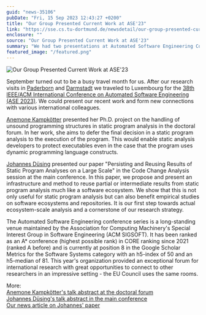 ```yaml
---
guid: "news-35106"
pubDate: "Fri, 15 Sep 2023 12:43:27 +0200"
title: "Our Group Presented Current Work at ASE'23"
link: "https://sse.cs.tu-dortmund.de/newsdetail/our-group-presented-current-work-at-ase23-35106/"
enclosure: ""
source: "Our Group Presented Current Work at ASE'23"
summary: "We had two presentations at Automated Software Engineering Conference in Luxembourg."
featured_image: "/featured.png"
---
```

![Our Group Presented Current Work at ASE'23](/featured.png)

September turned out to be a busy travel month for us. After our research visits in [Paderborn](/newsdetail/ssetudo-visits-sseupb-34605/) and [Darmstadt](/newsdetail/ssetudo-visits-stgtuda-34771/) we traveled to Luxembourg for the [38th IEEE/ACM International Conference on Automated Software Engineering (ASE 2023)](https://conf.researchr.org/home/ase-2023). We could present our recent work and form new connections with various international colleagues.

[Anemone Kampkötter](/team/anemone-kampkoetter/) presented her Ph.D. project on the handling of unsound programming structures in static program analysis in the doctoral forum. In her work, she aims to defer the final decision in a static program analysis to the execution of the program. This would enable static analysis developers to protect executables even in the case that the program uses dynamic programming language constructs.

[Johannes Düsing](/team/johannes-duesing/) presented our paper "Persisting and Reusing Results of Static Program Analyses on a Large Scale" in the Code Change Analysis session at the main conference. In this paper, we propose and present an infrastructure and method to reuse partial or intermediate results from static program analysis much like a software ecosystem. We show that this is not only useful for static program analysis but can also benefit empirical studies on software ecosystems and repositories. It is our first step towards actual ecosystem-scale analysis and a cornerstone of our research strategy.

The Automated Software Engineering conference series is a long-standing venue maintained by the Association for Computing Machinery's Special Interest Group in Software Engineering (ACM SIGSOFT). It has been ranked as an A\* conference (highest possible rank) in CORE ranking since 2021 (ranked A before) and is currently at position 8 in the Google Scholar Metrics for the Software Systems category with an h5-index of 50 and an h5-median of 81. This year's organization provided an exceptional forum for international research with great opportunities to connect to other researchers in an impressive setting - the EU Council uses the same rooms.

More:  
 [Anemone Kampkötter's talk abstract at the doctoral forum](https://conf.researchr.org/details/ase-2023/ase-2023-doctoral-forum/4/Deferring-Partial-Analysis-Execution-for-Soundness)  
 [Johannes Düsing's talk abstract in the main conference](https://conf.researchr.org/details/ase-2023/ase-2023-papers/76/Persisting-and-Reusing-Results-of-Static-Program-Analyses-on-a-Large-Scale)  
 [Our news article on Johannes' paper](/newsdetail/paper-on-modular-static-analyses-published-at-ase-23-33995/)
